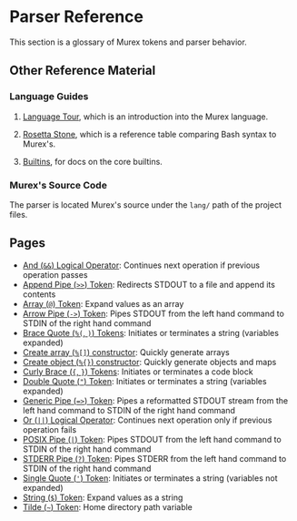 # Parser Reference

This section is a glossary of Murex tokens and parser behavior.

## Other Reference Material

### Language Guides

1. [Language Tour](tour.md), which is an introduction into
   the Murex language.

2. [Rosetta Stone](user-guide/rosetta-stone.md), which is a reference
   table comparing Bash syntax to Murex's.

3. [Builtins](./GUIDE.builtin-functions.md), for docs on the core builtins.

### Murex's Source Code

The parser is located Murex's source under the `lang/` path of the project
files.

## Pages

* [And (`&&`) Logical Operator](parser/logical-and.md):
  Continues next operation if previous operation passes
* [Append Pipe (`>>`) Token](parser/pipe-append.md):
  Redirects STDOUT to a file and append its contents
* [Array (`@`) Token](parser/array.md):
  Expand values as an array
* [Arrow Pipe (`->`) Token](parser/pipe-arrow.md):
  Pipes STDOUT from the left hand command to STDIN of the right hand command
* [Brace Quote (`%(`, `)`) Tokens](parser/brace-quote.md):
  Initiates or terminates a string (variables expanded)
* [Create array (`%[]`) constructor](parser/create-array.md):
  Quickly generate arrays
* [Create object (`%{}`) constructor](parser/create-object.md):
  Quickly generate objects and maps
* [Curly Brace (`{`, `}`) Tokens](parser/curly-brace.md):
  Initiates or terminates a code block
* [Double Quote (`"`) Token](parser/double-quote.md):
  Initiates or terminates a string (variables expanded)
* [Generic Pipe (`=>`) Token](parser/pipe-generic.md):
  Pipes a reformatted STDOUT stream from the left hand command to STDIN of the right hand command
* [Or (`||`) Logical Operator](parser/logical-or.md):
  Continues next operation only if previous operation fails
* [POSIX Pipe (`|`) Token](parser/pipe-posix.md):
  Pipes STDOUT from the left hand command to STDIN of the right hand command
* [STDERR Pipe (`?`) Token](parser/pipe-err.md):
  Pipes STDERR from the left hand command to STDIN of the right hand command
* [Single Quote (`'`) Token](parser/single-quote.md):
  Initiates or terminates a string (variables not expanded)
* [String (`$`) Token](parser/string.md):
  Expand values as a string
* [Tilde (`~`) Token](parser/tilde.md):
  Home directory path variable
